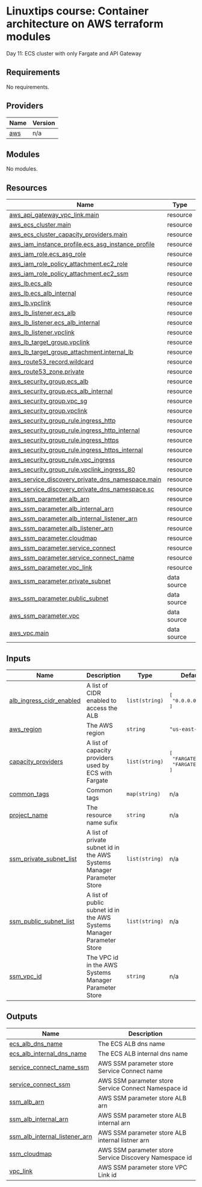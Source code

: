 <!-- BEGIN_TF_DOCS -->
# Linuxtips course: Container architecture on AWS terraform modules

Day 11: ECS cluster with only Fargate and API Gateway

## Requirements

No requirements.

## Providers

| Name | Version |
|------|---------|
| <a name="provider_aws"></a> [aws](#provider\_aws) | n/a |

## Modules

No modules.

## Resources

| Name | Type |
|------|------|
| [aws_api_gateway_vpc_link.main](https://registry.terraform.io/providers/hashicorp/aws/latest/docs/resources/api_gateway_vpc_link) | resource |
| [aws_ecs_cluster.main](https://registry.terraform.io/providers/hashicorp/aws/latest/docs/resources/ecs_cluster) | resource |
| [aws_ecs_cluster_capacity_providers.main](https://registry.terraform.io/providers/hashicorp/aws/latest/docs/resources/ecs_cluster_capacity_providers) | resource |
| [aws_iam_instance_profile.ecs_asg_instance_profile](https://registry.terraform.io/providers/hashicorp/aws/latest/docs/resources/iam_instance_profile) | resource |
| [aws_iam_role.ecs_asg_role](https://registry.terraform.io/providers/hashicorp/aws/latest/docs/resources/iam_role) | resource |
| [aws_iam_role_policy_attachment.ec2_role](https://registry.terraform.io/providers/hashicorp/aws/latest/docs/resources/iam_role_policy_attachment) | resource |
| [aws_iam_role_policy_attachment.ec2_ssm](https://registry.terraform.io/providers/hashicorp/aws/latest/docs/resources/iam_role_policy_attachment) | resource |
| [aws_lb.ecs_alb](https://registry.terraform.io/providers/hashicorp/aws/latest/docs/resources/lb) | resource |
| [aws_lb.ecs_alb_internal](https://registry.terraform.io/providers/hashicorp/aws/latest/docs/resources/lb) | resource |
| [aws_lb.vpclink](https://registry.terraform.io/providers/hashicorp/aws/latest/docs/resources/lb) | resource |
| [aws_lb_listener.ecs_alb](https://registry.terraform.io/providers/hashicorp/aws/latest/docs/resources/lb_listener) | resource |
| [aws_lb_listener.ecs_alb_internal](https://registry.terraform.io/providers/hashicorp/aws/latest/docs/resources/lb_listener) | resource |
| [aws_lb_listener.vpclink](https://registry.terraform.io/providers/hashicorp/aws/latest/docs/resources/lb_listener) | resource |
| [aws_lb_target_group.vpclink](https://registry.terraform.io/providers/hashicorp/aws/latest/docs/resources/lb_target_group) | resource |
| [aws_lb_target_group_attachment.internal_lb](https://registry.terraform.io/providers/hashicorp/aws/latest/docs/resources/lb_target_group_attachment) | resource |
| [aws_route53_record.wildcard](https://registry.terraform.io/providers/hashicorp/aws/latest/docs/resources/route53_record) | resource |
| [aws_route53_zone.private](https://registry.terraform.io/providers/hashicorp/aws/latest/docs/resources/route53_zone) | resource |
| [aws_security_group.ecs_alb](https://registry.terraform.io/providers/hashicorp/aws/latest/docs/resources/security_group) | resource |
| [aws_security_group.ecs_alb_internal](https://registry.terraform.io/providers/hashicorp/aws/latest/docs/resources/security_group) | resource |
| [aws_security_group.vpc_sg](https://registry.terraform.io/providers/hashicorp/aws/latest/docs/resources/security_group) | resource |
| [aws_security_group.vpclink](https://registry.terraform.io/providers/hashicorp/aws/latest/docs/resources/security_group) | resource |
| [aws_security_group_rule.ingress_http](https://registry.terraform.io/providers/hashicorp/aws/latest/docs/resources/security_group_rule) | resource |
| [aws_security_group_rule.ingress_http_internal](https://registry.terraform.io/providers/hashicorp/aws/latest/docs/resources/security_group_rule) | resource |
| [aws_security_group_rule.ingress_https](https://registry.terraform.io/providers/hashicorp/aws/latest/docs/resources/security_group_rule) | resource |
| [aws_security_group_rule.ingress_https_internal](https://registry.terraform.io/providers/hashicorp/aws/latest/docs/resources/security_group_rule) | resource |
| [aws_security_group_rule.vpc_ingress](https://registry.terraform.io/providers/hashicorp/aws/latest/docs/resources/security_group_rule) | resource |
| [aws_security_group_rule.vpclink_ingress_80](https://registry.terraform.io/providers/hashicorp/aws/latest/docs/resources/security_group_rule) | resource |
| [aws_service_discovery_private_dns_namespace.main](https://registry.terraform.io/providers/hashicorp/aws/latest/docs/resources/service_discovery_private_dns_namespace) | resource |
| [aws_service_discovery_private_dns_namespace.sc](https://registry.terraform.io/providers/hashicorp/aws/latest/docs/resources/service_discovery_private_dns_namespace) | resource |
| [aws_ssm_parameter.alb_arn](https://registry.terraform.io/providers/hashicorp/aws/latest/docs/resources/ssm_parameter) | resource |
| [aws_ssm_parameter.alb_internal_arn](https://registry.terraform.io/providers/hashicorp/aws/latest/docs/resources/ssm_parameter) | resource |
| [aws_ssm_parameter.alb_internal_listener_arn](https://registry.terraform.io/providers/hashicorp/aws/latest/docs/resources/ssm_parameter) | resource |
| [aws_ssm_parameter.alb_listener_arn](https://registry.terraform.io/providers/hashicorp/aws/latest/docs/resources/ssm_parameter) | resource |
| [aws_ssm_parameter.cloudmap](https://registry.terraform.io/providers/hashicorp/aws/latest/docs/resources/ssm_parameter) | resource |
| [aws_ssm_parameter.service_connect](https://registry.terraform.io/providers/hashicorp/aws/latest/docs/resources/ssm_parameter) | resource |
| [aws_ssm_parameter.service_connect_name](https://registry.terraform.io/providers/hashicorp/aws/latest/docs/resources/ssm_parameter) | resource |
| [aws_ssm_parameter.vpc_link](https://registry.terraform.io/providers/hashicorp/aws/latest/docs/resources/ssm_parameter) | resource |
| [aws_ssm_parameter.private_subnet](https://registry.terraform.io/providers/hashicorp/aws/latest/docs/data-sources/ssm_parameter) | data source |
| [aws_ssm_parameter.public_subnet](https://registry.terraform.io/providers/hashicorp/aws/latest/docs/data-sources/ssm_parameter) | data source |
| [aws_ssm_parameter.vpc](https://registry.terraform.io/providers/hashicorp/aws/latest/docs/data-sources/ssm_parameter) | data source |
| [aws_vpc.main](https://registry.terraform.io/providers/hashicorp/aws/latest/docs/data-sources/vpc) | data source |

## Inputs

| Name | Description | Type | Default | Required |
|------|-------------|------|---------|:--------:|
| <a name="input_alb_ingress_cidr_enabled"></a> [alb\_ingress\_cidr\_enabled](#input\_alb\_ingress\_cidr\_enabled) | A list of CIDR enabled to access the ALB | `list(string)` | <pre>[<br>  "0.0.0.0/0"<br>]</pre> | no |
| <a name="input_aws_region"></a> [aws\_region](#input\_aws\_region) | The AWS region | `string` | `"us-east-1"` | no |
| <a name="input_capacity_providers"></a> [capacity\_providers](#input\_capacity\_providers) | A list of capacity providers used by ECS with Fargate | `list(string)` | <pre>[<br>  "FARGATE",<br>  "FARGATE_SPOT"<br>]</pre> | no |
| <a name="input_common_tags"></a> [common\_tags](#input\_common\_tags) | Common tags | `map(string)` | n/a | yes |
| <a name="input_project_name"></a> [project\_name](#input\_project\_name) | The resource name sufix | `string` | n/a | yes |
| <a name="input_ssm_private_subnet_list"></a> [ssm\_private\_subnet\_list](#input\_ssm\_private\_subnet\_list) | A list of private subnet id in the AWS Systems Manager Parameter Store | `list(string)` | n/a | yes |
| <a name="input_ssm_public_subnet_list"></a> [ssm\_public\_subnet\_list](#input\_ssm\_public\_subnet\_list) | A list of public subnet id in the AWS Systems Manager Parameter Store | `list(string)` | n/a | yes |
| <a name="input_ssm_vpc_id"></a> [ssm\_vpc\_id](#input\_ssm\_vpc\_id) | The VPC id in the AWS Systems Manager Parameter Store | `string` | n/a | yes |

## Outputs

| Name | Description |
|------|-------------|
| <a name="output_ecs_alb_dns_name"></a> [ecs\_alb\_dns\_name](#output\_ecs\_alb\_dns\_name) | The ECS ALB dns name |
| <a name="output_ecs_alb_internal_dns_name"></a> [ecs\_alb\_internal\_dns\_name](#output\_ecs\_alb\_internal\_dns\_name) | The ECS ALB internal dns name |
| <a name="output_service_connect_name_ssm"></a> [service\_connect\_name\_ssm](#output\_service\_connect\_name\_ssm) | AWS SSM parameter store Service Connect name |
| <a name="output_service_connect_ssm"></a> [service\_connect\_ssm](#output\_service\_connect\_ssm) | AWS SSM parameter store Service Connect Namespace id |
| <a name="output_ssm_alb_arn"></a> [ssm\_alb\_arn](#output\_ssm\_alb\_arn) | AWS SSM parameter store ALB arn |
| <a name="output_ssm_alb_internal_arn"></a> [ssm\_alb\_internal\_arn](#output\_ssm\_alb\_internal\_arn) | AWS SSM parameter store ALB internal arn |
| <a name="output_ssm_alb_internal_listener_arn"></a> [ssm\_alb\_internal\_listener\_arn](#output\_ssm\_alb\_internal\_listener\_arn) | AWS SSM parameter store ALB internal listner arn |
| <a name="output_ssm_cloudmap"></a> [ssm\_cloudmap](#output\_ssm\_cloudmap) | AWS SSM parameter store Service Discovery Namespace id |
| <a name="output_vpc_link"></a> [vpc\_link](#output\_vpc\_link) | AWS SSM parameter store VPC Link id |
<!-- END_TF_DOCS -->